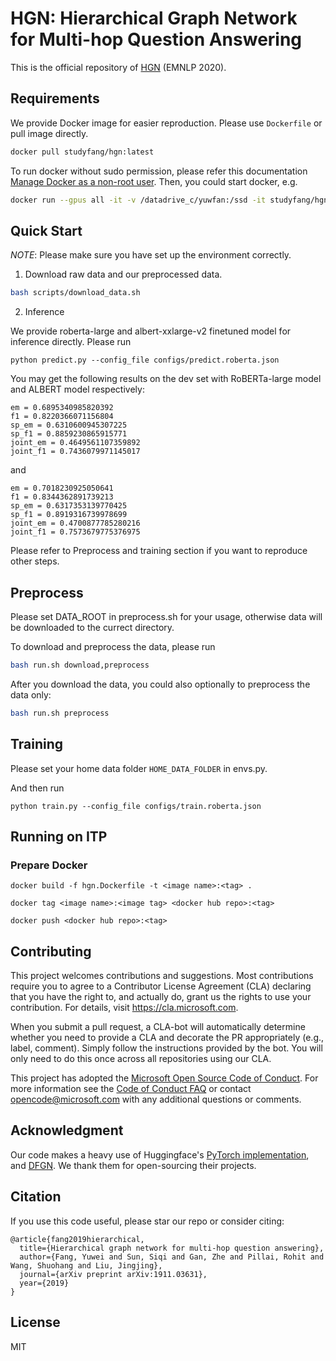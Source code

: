 # HGN: Hierarchical Graph Network for Multi-hop Question Answering

This is the official repository of [HGN](https://arxiv.org/abs/1911.03631) (EMNLP 2020).

## Requirements

We provide Docker image for easier reproduction. Please use `Dockerfile` or pull image directly.
```bash
docker pull studyfang/hgn:latest
```

To run docker without sudo permission, please refer this documentation [Manage Docker as a non-root user](https://docs.docker.com/install/linux/linux-postinstall/).
Then, you could start docker, e.g.
```bash
docker run --gpus all -it -v /datadrive_c/yuwfan:/ssd -it studyfang/hgn:latest bash
```

## Quick Start

*NOTE*: Please make sure you have set up the environment correctly. 

1. Download raw data and our preprocessed data. 
```bash
bash scripts/download_data.sh
```

2. Inference

We provide roberta-large and albert-xxlarge-v2 finetuned model for inference directly.
Please run
```
python predict.py --config_file configs/predict.roberta.json
```

You may get the following results on the dev set with RoBERTa-large model and ALBERT model respectively:
```
em = 0.6895340985820392
f1 = 0.8220366071156804
sp_em = 0.6310600945307225
sp_f1 = 0.8859230865915771
joint_em = 0.4649561107359892
joint_f1 = 0.7436079971145017
```
and
```
em = 0.7018230925050641
f1 = 0.8344362891739213
sp_em = 0.6317353139770425
sp_f1 = 0.8919316739978699
joint_em = 0.4700877785280216
joint_f1 = 0.7573679775376975
```

Please refer to Preprocess and training section if you want to reproduce other steps.

## Preprocess

Please set DATA_ROOT in preprocess.sh for your usage, otherwise data will be downloaded to the currect directory.

To download and preprocess the data, please run
```bash
bash run.sh download,preprocess
```

After you download the data, you could also optionally to preprocess the data only:
```bash
bash run.sh preprocess
```

## Training

Please set your home data folder `HOME_DATA_FOLDER` in envs.py.

And then run
```
python train.py --config_file configs/train.roberta.json
```

## Running on ITP
### Prepare Docker
```
docker build -f hgn.Dockerfile -t <image name>:<tag> .
```
```
docker tag <image name>:<image tag> <docker hub repo>:<tag>
```
```
docker push <docker hub repo>:<tag>
```

## Contributing

This project welcomes contributions and suggestions. Most contributions require you to
agree to a Contributor License Agreement (CLA) declaring that you have the right to,
and actually do, grant us the rights to use your contribution. For details, visit
https://cla.microsoft.com.

When you submit a pull request, a CLA-bot will automatically determine whether you need
to provide a CLA and decorate the PR appropriately (e.g., label, comment). Simply follow the
instructions provided by the bot. You will only need to do this once across all repositories using our CLA.

This project has adopted the [Microsoft Open Source Code of Conduct](https://opensource.microsoft.com/codeofconduct/).
For more information see the [Code of Conduct FAQ](https://opensource.microsoft.com/codeofconduct/faq/)
or contact [opencode@microsoft.com](mailto:opencode@microsoft.com) with any additional questions or comments.

## Acknowledgment

Our code makes a heavy use of Huggingface's [PyTorch implementation](https://github.com/huggingface/transformers),
and [DFGN](https://github.com/woshiyyya/DFGN-pytorch).
We thank them for open-sourcing their projects.


## Citation

If you use this code useful, please star our repo or consider citing:
```
@article{fang2019hierarchical,
  title={Hierarchical graph network for multi-hop question answering},
  author={Fang, Yuwei and Sun, Siqi and Gan, Zhe and Pillai, Rohit and Wang, Shuohang and Liu, Jingjing},
  journal={arXiv preprint arXiv:1911.03631},
  year={2019}
}
```

## License

MIT
